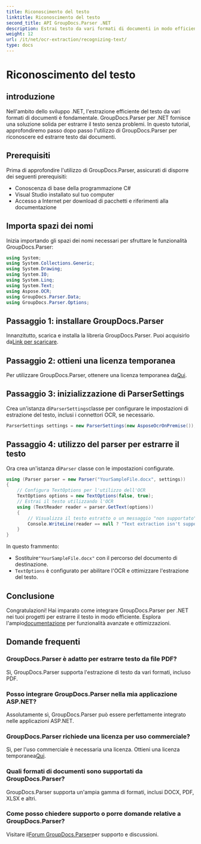 ```yaml
---
title: Riconoscimento del testo
linktitle: Riconoscimento del testo
second_title: API GroupDocs.Parser .NET
description: Estrai testo da vari formati di documenti in modo efficiente con GroupDocs.Parser per .NET. Integrazione semplice e potenti funzionalità OCR.
weight: 12
url: /it/net/ocr-extraction/recognizing-text/
type: docs
---
```

# Riconoscimento del testo

## introduzione
Nell'ambito dello sviluppo .NET, l'estrazione efficiente del testo da vari formati di documenti è fondamentale. GroupDocs.Parser per .NET fornisce una soluzione solida per estrarre il testo senza problemi. In questo tutorial, approfondiremo passo dopo passo l'utilizzo di GroupDocs.Parser per riconoscere ed estrarre testo dai documenti.
## Prerequisiti
Prima di approfondire l'utilizzo di GroupDocs.Parser, assicurati di disporre dei seguenti prerequisiti:
- Conoscenza di base della programmazione C#
- Visual Studio installato sul tuo computer
- Accesso a Internet per download di pacchetti e riferimenti alla documentazione

## Importa spazi dei nomi
Inizia importando gli spazi dei nomi necessari per sfruttare le funzionalità GroupDocs.Parser:
```csharp
using System;
using System.Collections.Generic;
using System.Drawing;
using System.IO;
using System.Linq;
using System.Text;
using Aspose.OCR;
using GroupDocs.Parser.Data;
using GroupDocs.Parser.Options;
```
## Passaggio 1: installare GroupDocs.Parser
 Innanzitutto, scarica e installa la libreria GroupDocs.Parser. Puoi acquisirlo da[Link per scaricare](https://releases.groupdocs.com/parser/net/).
## Passaggio 2: ottieni una licenza temporanea
 Per utilizzare GroupDocs.Parser, ottenere una licenza temporanea da[Qui](https://purchase.groupdocs.com/temporary-license/).
## Passaggio 3: inizializzazione di ParserSettings
 Crea un'istanza di`ParserSettings`classe per configurare le impostazioni di estrazione del testo, inclusi i connettori OCR, se necessario.
```csharp
ParserSettings settings = new ParserSettings(new AsposeOcrOnPremise());
```
## Passaggio 4: utilizzo del parser per estrarre il testo
 Ora crea un'istanza di`Parser` classe con le impostazioni configurate.
```csharp
using (Parser parser = new Parser("YourSampleFile.docx", settings))
{
    // Configura TextOptions per l'utilizzo dell'OCR
    TextOptions options = new TextOptions(false, true);
    // Estrai il testo utilizzando l'OCR
    using (TextReader reader = parser.GetText(options))
    {
        // Visualizza il testo estratto o un messaggio "non supportato".
        Console.WriteLine(reader == null ? "Text extraction isn't supported" : reader.ReadToEnd());
    }
}
```
In questo frammento:
-  Sostituire`"YourSampleFile.docx"` con il percorso del documento di destinazione.
- `TextOptions` è configurato per abilitare l'OCR e ottimizzare l'estrazione del testo.

## Conclusione
 Congratulazioni! Hai imparato come integrare GroupDocs.Parser per .NET nei tuoi progetti per estrarre il testo in modo efficiente. Esplora l'ampio[documentazione](https://tutorials.groupdocs.com/parser/net/) per funzionalità avanzate e ottimizzazioni.

## Domande frequenti
### GroupDocs.Parser è adatto per estrarre testo da file PDF?
Sì, GroupDocs.Parser supporta l'estrazione di testo da vari formati, incluso PDF.
### Posso integrare GroupDocs.Parser nella mia applicazione ASP.NET?
Assolutamente sì, GroupDocs.Parser può essere perfettamente integrato nelle applicazioni ASP.NET.
### GroupDocs.Parser richiede una licenza per uso commerciale?
Sì, per l'uso commerciale è necessaria una licenza. Ottieni una licenza temporanea[Qui](https://purchase.groupdocs.com/temporary-license/).
### Quali formati di documenti sono supportati da GroupDocs.Parser?
GroupDocs.Parser supporta un'ampia gamma di formati, inclusi DOCX, PDF, XLSX e altri.
### Come posso chiedere supporto o porre domande relative a GroupDocs.Parser?
 Visitare il[Forum GroupDocs.Parser](https://forum.groupdocs.com/c/parser/17)per supporto e discussioni.